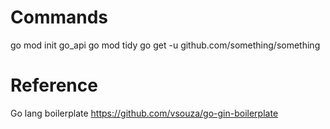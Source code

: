 # Commands
go mod init go_api
go mod tidy
go get -u github.com/something/something

# Reference
Go lang boilerplate
https://github.com/vsouza/go-gin-boilerplate